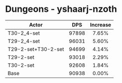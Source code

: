 # Dungeons - yshaarj-nzoth
| Actor | DPS | Increase |
|---|:---:|:---:|
|T30-2_4-set|97898|7.65%|
|T29-2_4-set|96031|5.60%|
|T29-2-set+T30-2-set|94699|4.14%|
|T29-2-set|93018|2.29%|
|T30-2-set|92608|1.84%|
|Base|90938|0.00%|
